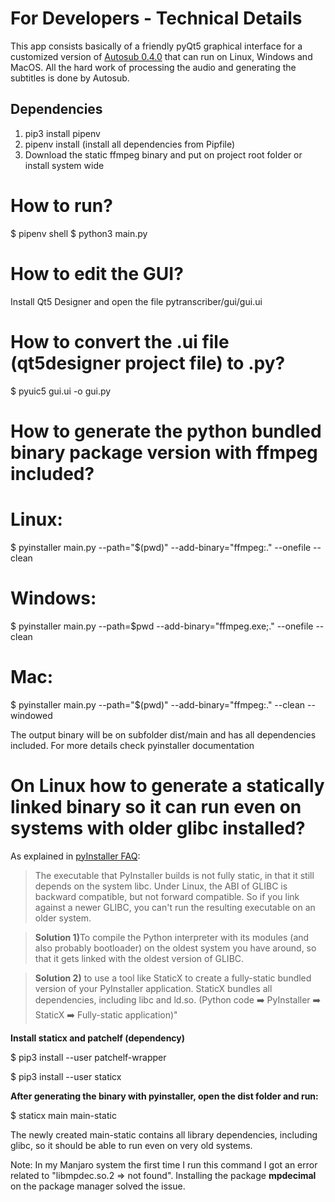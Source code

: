 <h1>For Developers - Technical Details</h1>

This app consists basically of a friendly pyQt5 graphical interface for a customized version of <a href="https://github.com/agermanidis/autosub">Autosub 0.4.0</a> that can run on Linux, Windows and MacOS. All the hard work of processing the audio and generating the subtitles is done by Autosub.

<h2>Dependencies</h2>

<ol>
<li>pip3 install pipenv
<li>pipenv install (install all dependencies from Pipfile)
<li>Download the static ffmpeg binary and put on project root folder or install system wide
</ol>

# How to run?
$ pipenv shell
$ python3 main.py


# How to edit the GUI?
Install Qt5 Designer and open the file pytranscriber/gui/gui.ui

# How to convert the .ui file (qt5designer project file) to .py?
$ pyuic5 gui.ui -o gui.py

# How to generate the python bundled binary package version with ffmpeg included?

# Linux:
$ pyinstaller main.py --path="$(pwd)" --add-binary="ffmpeg:." --onefile --clean

# Windows:
$ pyinstaller main.py --path=$pwd --add-binary="ffmpeg.exe;." --onefile --clean

# Mac:
$ pyinstaller main.py --path="$(pwd)" --add-binary="ffmpeg:." --clean --windowed


The output binary will be on subfolder dist/main and has all dependencies included. For more details check pyinstaller documentation

# On Linux how to generate a statically linked binary so it can run even on systems with older glibc installed?

As explained in <a href=https://github.com/pyinstaller/pyinstaller/wiki/FAQ>pyInstaller FAQ</a>:
> The executable that PyInstaller builds is not fully static, in that it still depends on the system libc. Under Linux, the ABI of GLIBC is backward compatible, but not forward compatible. So if you link against a newer GLIBC, you can't run the resulting executable on an older system.

> <b>Solution 1)</b>To compile the Python interpreter with its modules (and also probably bootloader) on the oldest system you have around, so that it gets linked with the oldest version of GLIBC.

> <b>Solution 2)</b> to use a tool like StaticX to create a fully-static bundled version of your PyInstaller application. StaticX bundles all dependencies, including libc and ld.so. (Python code :arrow_right: PyInstaller :arrow_right: StaticX :arrow_right: Fully-static application)"

<b>Install staticx and patchelf (dependency)</b>

$ pip3 install --user patchelf-wrapper
 
$ pip3 install --user staticx

<b>After generating the binary with pyinstaller, open the dist folder and run: </b>

$ staticx main main-static

The newly created main-static contains all library dependencies, including glibc, so it should be able to run even on very old systems.

Note: In my Manjaro system the first time I run this command I got an error related to "libmpdec.so.2 => not found". Installing the package <b>mpdecimal</b> on the package manager solved the issue.
